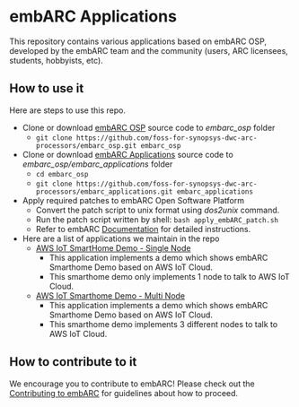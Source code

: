 # embARC Applications
This repository contains various applications based on embARC OSP, developed by the embARC team and the community (users, ARC licensees, students, hobbyists, etc).

## How to use it
Here are steps to use this repo.
- Clone or download [embARC OSP](https://github.com/foss-for-synopsys-dwc-arc-processors/embarc_osp) source code to *embarc_osp* folder
    + `git clone https://github.com/foss-for-synopsys-dwc-arc-processors/embarc_osp.git embarc_osp`
- Clone or download [embARC Applications](https://github.com/foss-for-synopsys-dwc-arc-processors/embarc_applications) source code to *embarc_osp/embarc_applications* folder
    + `cd embarc_osp`
    + `git clone https://github.com/foss-for-synopsys-dwc-arc-processors/embarc_applications.git embarc_applications`
- Apply required patches to embARC Open Software Platform
    + Convert the patch script to unix format using *dos2unix* command.
    + Run the patch script written by shell: `bash apply_embARC_patch.sh`
    + Refer to embARC [Documentation](https://foss-for-synopsys-dwc-arc-processors.github.io/embarc_osp/doc/embARC_Document/html/page_example_usage.html#EMBARC_APPLY_PATCHES) for detailed instructions.
- Here are a list of applications we maintain in the repo
    + [AWS IoT SmartHome Demo - Single Node](aws_iot_smarthome)
        * This application implements a demo which shows embARC Smarthome Demo based on AWS IoT Cloud.
        * This smarthome demo only implements 1 node to talk to AWS IoT Cloud.
    + [AWS IoT Smarthome Demo - Multi Node](aws_iot_smarthome_multinode)
        * This application implements a demo which shows embARC Smarthome Demo based on AWS IoT Cloud.
        * This smarthome demo implements 3 different nodes to talk to AWS IoT Cloud.

## How to contribute to it
We encourage you to contribute to embARC! Please check out the [Contributing to embARC](.github/CONTRIBUTING.md) for guidelines about how to proceed.
